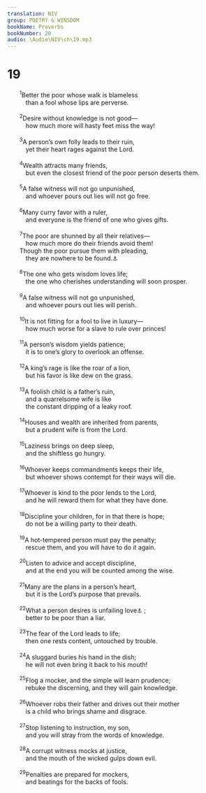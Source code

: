 ```yaml
---
translation: NIV
group: POETRY & WINSDOM
bookName: Proverbs 
bookNumber: 20
audio: \Audio\NIV\ch\19.mp3
---
```


<div class="title"><h1>19</h1></div>
<span class="verse ch_19_1">  <sup>1</sup>Better the poor whose walk is blameless <br/>   than a fool whose lips are perverse. <br/><br/></span>
<span class="verse ch_19_2">  <sup>2</sup>Desire without knowledge is not good— <br/>   how much more will hasty feet miss the way! <br/><br/></span>
<span class="verse ch_19_3">  <sup>3</sup>A person’s own folly leads to their ruin, <br/>   yet their heart rages against the Lord. <br/><br/></span>
<span class="verse ch_19_4">  <sup>4</sup>Wealth attracts many friends, <br/>   but even the closest friend of the poor person deserts them. <br/><br/></span>
<span class="verse ch_19_5">  <sup>5</sup>A false witness will not go unpunished, <br/>   and whoever pours out lies will not go free. <br/><br/></span>
<span class="verse ch_19_6">  <sup>6</sup>Many curry favor with a ruler, <br/>   and everyone is the friend of one who gives gifts. <br/><br/></span>
<span class="verse ch_19_7">  <sup>7</sup>The poor are shunned by all their relatives— <br/>   how much more do their friends avoid them! <br/>  Though the poor pursue them with pleading, <br/>   they are nowhere to be found.<a data-toggle="tooltip" data-placement="bottom" title="The meaning of the Hebrew for this sentence is uncertain.">⚓</a><br/><br/></span>
<span class="verse ch_19_8">  <sup>8</sup>The one who gets wisdom loves life; <br/>   the one who cherishes understanding will soon prosper. <br/><br/></span>
<span class="verse ch_19_9">  <sup>9</sup>A false witness will not go unpunished, <br/>   and whoever pours out lies will perish. <br/><br/></span>
<span class="verse ch_19_10">  <sup>10</sup>It is not fitting for a fool to live in luxury— <br/>   how much worse for a slave to rule over princes! <br/><br/></span>
<span class="verse ch_19_11">  <sup>11</sup>A person’s wisdom yields patience; <br/>   it is to one’s glory to overlook an offense. <br/><br/></span>
<span class="verse ch_19_12">  <sup>12</sup>A king’s rage is like the roar of a lion, <br/>   but his favor is like dew on the grass. <br/><br/></span>
<span class="verse ch_19_13">  <sup>13</sup>A foolish child is a father’s ruin, <br/>   and a quarrelsome wife is like <br/>   the constant dripping of a leaky roof. <br/><br/></span>
<span class="verse ch_19_14">  <sup>14</sup>Houses and wealth are inherited from parents, <br/>   but a prudent wife is from the Lord. <br/><br/></span>
<span class="verse ch_19_15">  <sup>15</sup>Laziness brings on deep sleep, <br/>   and the shiftless go hungry. <br/><br/></span>
<span class="verse ch_19_16">  <sup>16</sup>Whoever keeps commandments keeps their life, <br/>   but whoever shows contempt for their ways will die. <br/><br/></span>
<span class="verse ch_19_17">  <sup>17</sup>Whoever is kind to the poor lends to the Lord, <br/>   and he will reward them for what they have done. <br/><br/></span>
<span class="verse ch_19_18">  <sup>18</sup>Discipline your children, for in that there is hope; <br/>   do not be a willing party to their death. <br/><br/></span>
<span class="verse ch_19_19">  <sup>19</sup>A hot-tempered person must pay the penalty; <br/>   rescue them, and you will have to do it again. <br/><br/></span>
<span class="verse ch_19_20">  <sup>20</sup>Listen to advice and accept discipline, <br/>   and at the end you will be counted among the wise. <br/><br/></span>
<span class="verse ch_19_21">  <sup>21</sup>Many are the plans in a person’s heart, <br/>   but it is the Lord’s purpose that prevails. <br/><br/></span>
<span class="verse ch_19_22">  <sup>22</sup>What a person desires is unfailing love<a data-toggle="tooltip" data-placement="bottom" title="Or Greed is a person’s shame">⚓</a> ; <br/>   better to be poor than a liar. <br/><br/></span>
<span class="verse ch_19_23">  <sup>23</sup>The fear of the Lord leads to life; <br/>   then one rests content, untouched by trouble. <br/><br/></span>
<span class="verse ch_19_24">  <sup>24</sup>A sluggard buries his hand in the dish; <br/>   he will not even bring it back to his mouth! <br/><br/></span>
<span class="verse ch_19_25">  <sup>25</sup>Flog a mocker, and the simple will learn prudence; <br/>   rebuke the discerning, and they will gain knowledge. <br/><br/></span>
<span class="verse ch_19_26">  <sup>26</sup>Whoever robs their father and drives out their mother <br/>   is a child who brings shame and disgrace. <br/><br/></span>
<span class="verse ch_19_27">  <sup>27</sup>Stop listening to instruction, my son, <br/>   and you will stray from the words of knowledge. <br/><br/></span>
<span class="verse ch_19_28">  <sup>28</sup>A corrupt witness mocks at justice, <br/>   and the mouth of the wicked gulps down evil. <br/><br/></span>
<span class="verse ch_19_29">  <sup>29</sup>Penalties are prepared for mockers, <br/>   and beatings for the backs of fools. <br/><br/></span>
